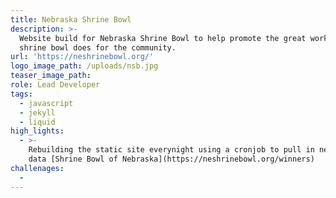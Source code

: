 ```yaml
---
title: Nebraska Shrine Bowl
description: >-
  Website build for Nebraska Shrine Bowl to help promote the great work the
  shrine bowl does for the community.
url: 'https://neshrinebowl.org/'
logo_image_path: /uploads/nsb.jpg
teaser_image_path:
role: Lead Developer
tags:
  - javascript
  - jekyll
  - liquid
high_lights:
  - >-
    Rebuilding the static site everynight using a cronjob to pull in new winners
    data [Shrine Bowl of Nebraska](https://neshrinebowl.org/winners)
challenages:
  -
---
```


